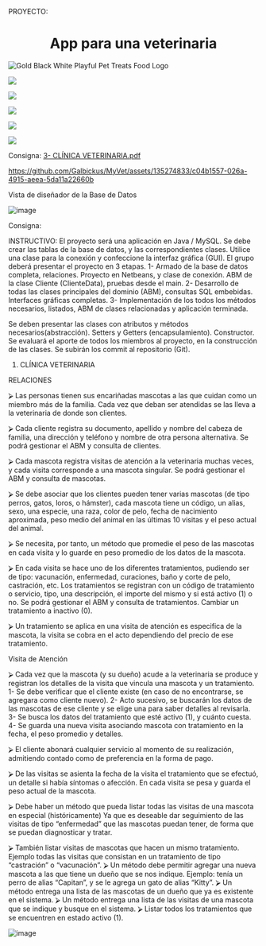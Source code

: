 
PROYECTO:
<h1 align="center"> App para una veterinaria </h1> 

![Gold Black   White Playful Pet Treats Food Logo ](https://github.com/Galbickus/MyVet/assets/135274833/c05e3e4e-2ac5-476d-9bfc-f7843e05bb64)

<p align="left">   
   </p>  <img src="https://img.shields.io/badge/JAVA-red">
   </p> 
   <p align="left">
   <img src="https://img.shields.io/badge/Xampp-%20orange">
   </p> 
   <p align="left">
   <img src="https://img.shields.io/badge/Graficos-Java%20Swing-blue">
   </p>
   <img src="https://img.shields.io/badge/IDE-Apache%20Netbeans%208.2%20-green">
   </p>
   <img src="https://img.shields.io/badge/MySQL%20-skyblue">
   </p>

Consigna: 
[3- CLÍNICA VETERINARIA.pdf](https://github.com/Galbickus/MyVet/files/13621645/3-.CLINICA.VETERINARIA.pdf)

https://github.com/Galbickus/MyVet/assets/135274833/c04b1557-026a-4915-aeea-5da11a22660b




Vista de diseñador de la Base de Datos

![image](https://github.com/Galbickus/MyVet/assets/135274833/d000e8b3-b6a4-48e9-bde2-48e1eb261773)

Consigna: 

INSTRUCTIVO: El proyecto será una aplicación en Java / MySQL. Se debe crear las tablas de la base de datos, y las correspondientes clases. Utilice una clase para la conexión y confeccione la interfaz gráfica (GUI). El grupo deberá presentar el proyecto en 3 etapas.
1-	Armado de la base de datos completa, relaciones. Proyecto en Netbeans, y clase de conexión. ABM de la clase Cliente (ClienteData), pruebas desde el main. 
2-	Desarrollo de todas las clases principales del dominio (ABM), consultas SQL embebidas. Interfaces gráficas completas. 
3-	Implementación de los todos los métodos necesarios, listados, ABM de clases relacionadas y aplicación terminada.

Se deben presentar las clases con atributos y métodos necesarios(abstracción). Setters y Getters (encapsulamiento). Constructor.
Se evaluará el aporte de todos los miembros al proyecto, en la construcción de las clases. Se subirán los commit al repositorio (Git). 
1.	CLÍNICA VETERINARIA

RELACIONES

⮚	Las personas tienen sus encariñadas mascotas a las que cuidan como un miembro más de la familia. Cada vez que deban ser atendidas se las lleva a la veterinaria de donde son clientes. 

⮚	Cada cliente registra su documento, apellido y nombre del cabeza de familia, una dirección y teléfono y nombre de otra persona alternativa. Se podrá gestionar el ABM y consulta de clientes.

⮚	Cada mascota registra visitas de atención a la veterinaria muchas veces, y cada visita corresponde a una mascota singular. Se podrá gestionar el ABM y consulta de mascotas.

⮚	Se debe asociar que los clientes pueden tener varias mascotas (de tipo perros, gatos, loros, o hámster), cada mascota tiene un código, un alias, sexo, una especie, una raza, color de pelo, fecha de nacimiento aproximada, peso medio del animal en las últimas 10 visitas y el peso actual del animal.

⮚	Se necesita, por tanto, un método que promedie el peso de las mascotas en cada visita y lo guarde en peso promedio de los datos de la mascota. 

⮚	En cada visita se hace uno de los diferentes tratamientos, pudiendo ser de tipo: vacunación, enfermedad, curaciones, baño y corte de pelo, castración, etc. Los tratamientos se registran con un código de tratamiento o servicio, tipo, una descripción, el importe del mismo y si está activo (1) o no.
Se podrá gestionar el ABM y consulta de tratamientos. Cambiar un tratamiento a inactivo (0).

⮚	Un tratamiento se aplica en una visita de atención es especifica de la mascota, la visita se cobra en el acto dependiendo del precio de ese tratamiento.

Visita de Atención

⮚	Cada vez que la mascota (y su dueño) acude a la veterinaria se produce y registran los detalles de la visita que vincula una mascota y un tratamiento. 1- Se debe verificar  que el cliente existe (en caso de no encontrarse, se agregara como cliente nuevo). 2- Acto sucesivo, se buscarán los datos de las mascotas de ese cliente y se elige una para saber detalles al revisarla. 3- Se busca los datos del tratamiento que esté activo (1), y cuánto cuesta. 4- Se guarda una nueva visita asociando mascota con tratamiento en la fecha, el peso promedio y detalles.

⮚	El cliente abonará cualquier servicio al momento de su realización, admitiendo contado como de preferencia en la forma de pago. 

⮚	De las visitas se asienta la fecha de la visita el tratamiento que se efectuó, un detalle si había síntomas o afección. En cada visita se pesa y guarda el peso actual de la mascota. 

⮚	Debe haber un método que pueda listar todas las visitas de una mascota en especial (históricamente) 
Ya que es deseable dar seguimiento de las visitas de tipo “enfermedad” que las mascotas puedan tener, de forma que se puedan diagnosticar y tratar. 

⮚	También listar visitas de mascotas que hacen un mismo tratamiento. Ejemplo todas las visitas que consistan en un tratamiento de tipo “castración” o “vacunación”.
⮚	Un método debe permitir agregar una nueva mascota a las que tiene un dueño que se nos indique. Ejemplo: tenía un perro de alias “Capitan”, y se le agrega un gato de alias “Kitty”.
⮚	Un método entrega una lista de las mascotas de un dueño que ya es existente en el sistema.
⮚	Un método entrega una lista de las visitas de una mascota que se indique y busque en el sistema.
⮚	Listar todos los tratamientos que se encuentren en estado activo (1).

![image](https://github.com/Galbickus/MyVet/assets/135274833/d28f4eb8-afcf-44d9-90df-4a4cfd2dc8b9)

